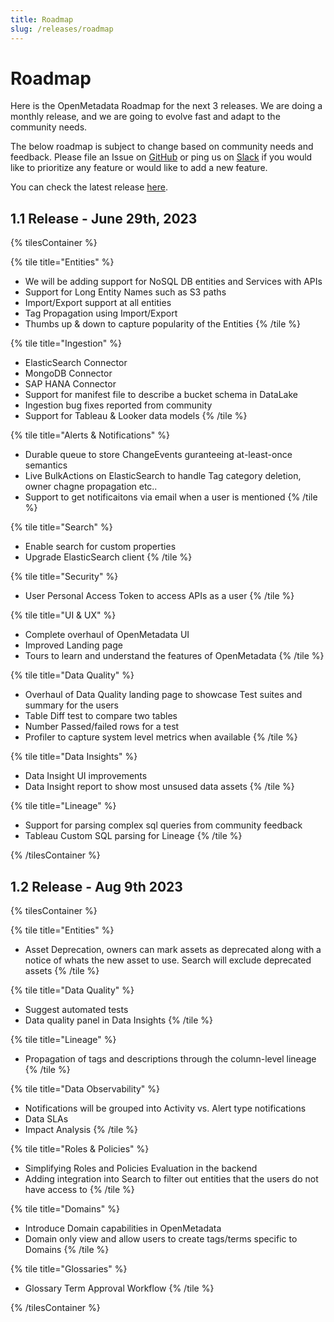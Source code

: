 ```yaml
---
title: Roadmap
slug: /releases/roadmap
---
```


# Roadmap

Here is the OpenMetadata Roadmap for the next 3 releases. We are doing a monthly release, and we are going to evolve fast
and adapt to the community needs.

The below roadmap is subject to change based on community needs and feedback. Please file an Issue on [GitHub](https://github.com/open-metadata/OpenMetadata/issues) 
or ping us on [Slack](https://slack.open-metadata.org/) if you would like to prioritize any feature or would like to add a new feature.

You can check the latest release [here](/releases/all-releases).


## 1.1 Release - June 29th, 2023

{% tilesContainer %}

{% tile title="Entities" %}
- We will be adding support for NoSQL DB entities and Services with APIs
- Support for Long Entity Names such as S3 paths
- Import/Export support at all entities
- Tag Propagation using Import/Export
- Thumbs up & down to capture popularity of the Entities
{% /tile %}

{% tile title="Ingestion" %}
- ElasticSearch Connector
- MongoDB Connector
- SAP HANA Connector
- Support for manifest file to describe a bucket schema in DataLake
- Ingestion bug fixes reported from community
- Support for Tableau & Looker data models
{% /tile %}

{% tile title="Alerts & Notifications" %}
- Durable queue to store ChangeEvents guranteeing at-least-once semantics
- Live BulkActions on ElasticSearch to handle Tag category deletion, owner chagne propagation etc..
- Support to get notificaitons via email when a user is mentioned 
{% /tile %}

{% tile title="Search" %}
- Enable search for custom properties 
- Upgrade ElasticSearch client
{% /tile %}

{% tile title="Security" %}
- User Personal Access Token to access APIs as a user
{% /tile %}

{% tile title="UI & UX" %}
- Complete overhaul of OpenMetadata UI 
- Improved Landing page 
- Tours to learn and understand the features of OpenMetadata
{% /tile %}

{% tile title="Data Quality" %}
- Overhaul of Data Quality landing page to showcase Test suites and summary for the users
- Table Diff test to compare two tables
- Number Passed/failed rows for a test 
- Profiler to capture system level metrics when available
{% /tile %}

{% tile title="Data Insights" %}
- Data Insight UI improvements
- Data Insight report to show most unsused data assets
{% /tile %}

{% tile title="Lineage" %}
- Support for parsing complex sql queries from community feedback
- Tableau Custom SQL parsing for Lineage
{% /tile %}

{% /tilesContainer %}


## 1.2 Release - Aug 9th 2023

{% tilesContainer %}

{% tile title="Entities" %}
- Asset Deprecation, owners can mark assets as deprecated along with a notice of whats the new asset to use. Search will exclude deprecated assets
{% /tile %}

{% tile title="Data Quality" %}
- Suggest automated tests
- Data quality panel in Data Insights
{% /tile %}

{% tile title="Lineage" %}
- Propagation of tags and descriptions through the column-level lineage
{% /tile %}

{% tile title="Data Observability" %}
- Notifications will be grouped into Activity vs. Alert type notifications
- Data SLAs
- Impact Analysis
{% /tile %}

{% tile title="Roles & Policies" %}
- Simplifying Roles and Policies Evaluation in the backend
- Adding integration into Search to filter out entities that the users do not have access to
{% /tile %}

{% tile title="Domains" %}
- Introduce Domain capabilities in OpenMetadata
- Domain only view and allow users to create tags/terms specific to Domains
{% /tile %}

{% tile title="Glossaries" %}
- Glossary Term Approval Workflow
{% /tile %}

{% /tilesContainer %}
